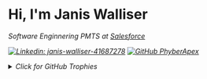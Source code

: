 # Hi, I'm Janis Walliser

<p><em>Software Enginnering PMTS at <a href="https://www.salesforce.com">Salesforce</a>

[![Linkedin: janis-walliser-41687278](https://img.shields.io/badge/-Janis-blue?style=flat-square&logo=Linkedin&logoColor=white&link=https://www.linkedin.com/in/janis-walliser-41687278/)](https://www.linkedin.com/in/janis-walliser-41687278)
[![GitHub PhyberApex](https://img.shields.io/github/followers/phyberapex?label=follow&style=social)](https://github.com/PhyberApex)

<details>
<summary>Click for GitHub Trophies</summary>

[![trophy](https://github-profile-trophy.vercel.app/?username=phyberapex&theme=nord&column=7)](https://github.com/ryo-ma/github-profile-trophy)
</details>
